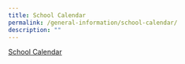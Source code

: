 ```yaml
---
title: School Calendar
permalink: /general-information/school-calendar/
description: ""
---
```

[School Calendar](https://calendar.google.com/calendar/u/0?cid=bW9lLmVkdS5zZ19maTVycmpiY2xubHU5cDR2a3ZsbGE0dTdmZ0Bncm91cC5jYWxlbmRhci5nb29nbGUuY29t)